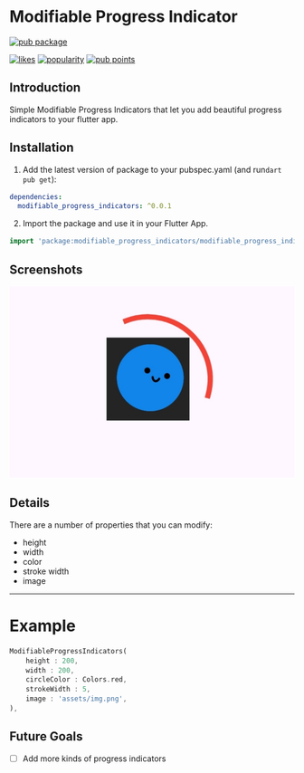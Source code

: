 # Modifiable Progress Indicator

[![pub package](https://img.shields.io/pub/v/modifiable_progress_indicators.svg)](https://pub.dev/packages/modifiable_progress_indicators)

[![likes](https://img.shields.io/pub/likes/modifiable_progress_indicators)](https://pub.dev/packages/modifiable_progress_indicators/score)
[![popularity](https://img.shields.io/pub/popularity/modifiable_progress_indicators)](https://pub.dev/packages/modifiable_progress_indicators/score)
[![pub points](https://img.shields.io/pub/points/modifiable_progress_indicators)](https://pub.dev/packages/modifiable_progress_indicators/score)


## Introduction

Simple Modifiable Progress Indicators that let you add beautiful progress indicators to your flutter app.

## Installation

1. Add the latest version of package to your pubspec.yaml (and run`dart pub get`):

```yaml
dependencies:
  modifiable_progress_indicators: ^0.0.1
```

2. Import the package and use it in your Flutter App.

```dart
import 'package:modifiable_progress_indicators/modifiable_progress_indicators.dart';
```

## Screenshots
<img src="assets/img.jpg" alt="">

## Details

There are a number of properties that you can modify:

- height
- width
- color
- stroke width
- image

<hr>

# Example

```dart
ModifiableProgressIndicators(
    height : 200,
    width : 200,
    circleColor : Colors.red,
    strokeWidth : 5,
    image : 'assets/img.png',
),
```

## Future Goals

- [ ] Add more kinds of progress indicators
